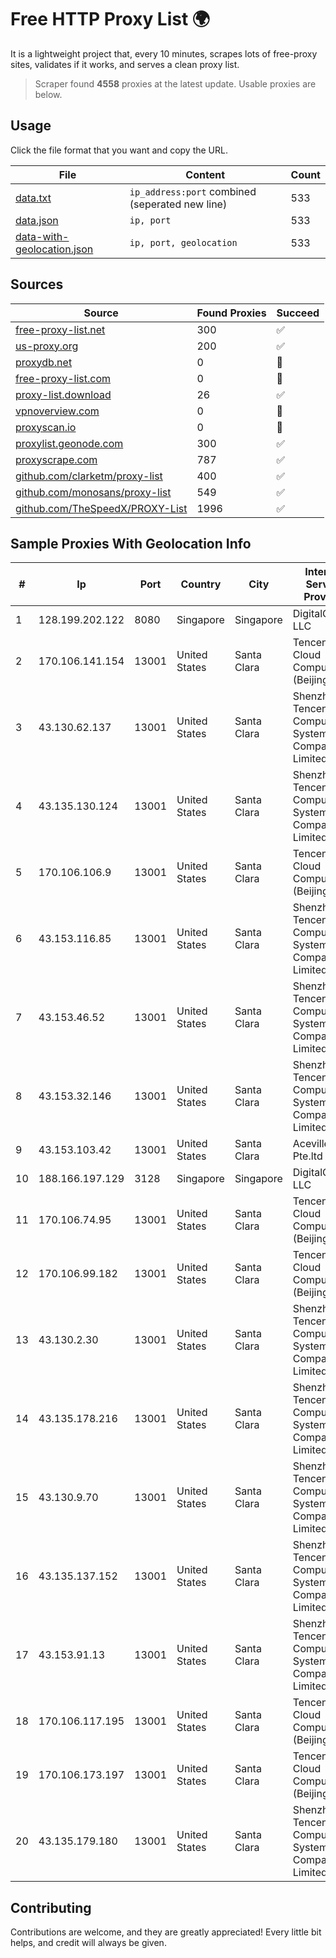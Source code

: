
# Free HTTP Proxy List 🌍

It is a lightweight project that, every 10 minutes, scrapes lots of free-proxy sites, validates if it works, and serves a clean proxy list.


> Scraper found **4558** proxies at the latest update. Usable proxies are below.

## Usage

Click the file format that you want and copy the URL.


|File|Content|Count|
|----|-------|-----|
|[data.txt](https://raw.githubusercontent.com/themiralay/Proxy-List-World/master/data.txt)|`ip_address:port` combined (seperated new line)|533|
|[data.json](https://raw.githubusercontent.com/themiralay/Proxy-List-World/master/data.json)|`ip, port`|533|
|[data-with-geolocation.json](https://raw.githubusercontent.com/themiralay/Proxy-List-World/master/data-with-geolocation.json)|`ip, port, geolocation`|533|

## Sources

|Source|Found Proxies|Succeed|
|------|-------------|-------|
|[free-proxy-list.net](https://free-proxy-list.net)|300|✅|
|[us-proxy.org](https://www.us-proxy.org)|200|✅|
|[proxydb.net](http://proxydb.net)|0|🚫|
|[free-proxy-list.com](https://free-proxy-list.com/?page=&port=&type%5B%5D=http&type%5B%5D=https&up_time=0&search=Search)|0|🚫|
|[proxy-list.download](https://www.proxy-list.download/HTTP)|26|✅|
|[vpnoverview.com](https://vpnoverview.com/privacy/anonymous-browsing/free-proxy-servers)|0|🚫|
|[proxyscan.io](https://www.proxyscan.io)|0|🚫|
|[proxylist.geonode.com](https://proxylist.geonode.com/api/proxy-list?limit=300&page=1&sort_by=lastChecked&sort_type=desc&protocols=http,https)|300|✅|
|[proxyscrape.com](https://api.proxyscrape.com/v2/?request=displayproxies&protocol=http&timeout=10000&country=all&ssl=all&anonymity=all)|787|✅|
|[github.com/clarketm/proxy-list](https://raw.githubusercontent.com/clarketm/proxy-list/master/proxy-list-raw.txt)|400|✅|
|[github.com/monosans/proxy-list](https://raw.githubusercontent.com/monosans/proxy-list/main/proxies/http.txt)|549|✅|
|[github.com/TheSpeedX/PROXY-List](https://raw.githubusercontent.com/TheSpeedX/PROXY-List/master/http.txt)|1996|✅|


## Sample Proxies With Geolocation Info

|#|Ip|Port|Country|City|Internet Service Provider|
|-|--|----|-------|----|-------------------------|
|1|128.199.202.122|8080|Singapore|Singapore|DigitalOcean, LLC|
|2|170.106.141.154|13001|United States|Santa Clara|Tencent Cloud Computing (Beijing) Co|
|3|43.130.62.137|13001|United States|Santa Clara|Shenzhen Tencent Computer Systems Company Limited|
|4|43.135.130.124|13001|United States|Santa Clara|Shenzhen Tencent Computer Systems Company Limited|
|5|170.106.106.9|13001|United States|Santa Clara|Tencent Cloud Computing (Beijing) Co|
|6|43.153.116.85|13001|United States|Santa Clara|Shenzhen Tencent Computer Systems Company Limited|
|7|43.153.46.52|13001|United States|Santa Clara|Shenzhen Tencent Computer Systems Company Limited|
|8|43.153.32.146|13001|United States|Santa Clara|Shenzhen Tencent Computer Systems Company Limited|
|9|43.153.103.42|13001|United States|Santa Clara|Aceville Pte.ltd|
|10|188.166.197.129|3128|Singapore|Singapore|DigitalOcean, LLC|
|11|170.106.74.95|13001|United States|Santa Clara|Tencent Cloud Computing (Beijing) Co|
|12|170.106.99.182|13001|United States|Santa Clara|Tencent Cloud Computing (Beijing) Co|
|13|43.130.2.30|13001|United States|Santa Clara|Shenzhen Tencent Computer Systems Company Limited|
|14|43.135.178.216|13001|United States|Santa Clara|Shenzhen Tencent Computer Systems Company Limited|
|15|43.130.9.70|13001|United States|Santa Clara|Shenzhen Tencent Computer Systems Company Limited|
|16|43.135.137.152|13001|United States|Santa Clara|Shenzhen Tencent Computer Systems Company Limited|
|17|43.153.91.13|13001|United States|Santa Clara|Shenzhen Tencent Computer Systems Company Limited|
|18|170.106.117.195|13001|United States|Santa Clara|Tencent Cloud Computing (Beijing) Co|
|19|170.106.173.197|13001|United States|Santa Clara|Tencent Cloud Computing (Beijing) Co|
|20|43.135.179.180|13001|United States|Santa Clara|Shenzhen Tencent Computer Systems Company Limited|



## Contributing

Contributions are welcome, and they are greatly appreciated! Every
little bit helps, and credit will always be given.

